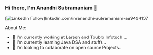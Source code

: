 ### Hi there, I'm Anandhi Subramaniam 👋

[![LinkedIn Follow](https://img.shields.io/badge/Linkedin-Connect-blue)]linkedin.com/in/anandhi-subramaniam-aa9494137

About Me:
- 🔭 I’m currently working at Larsen and Toubro Infotech ...
- 🌱 I’m currently learning Java DSA and stuffs...
- 👯 I’m looking to collaborate on open source Projects..
